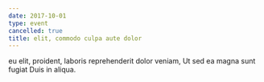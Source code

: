 ```yaml
---
date: 2017-10-01
type: event
cancelled: true
title: elit, commodo culpa aute dolor
---
```

eu elit, proident, laboris reprehenderit dolor veniam, Ut sed ea magna sunt fugiat Duis in aliqua.